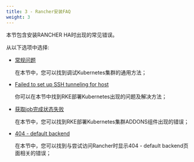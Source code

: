 ```yaml
---
title: 3 - Rancher安装FAQ
weight: 3
---
```


本节包含安装RANCHER HA时出现的常见错误。

从以下选项中选择:

- [常规问题](/docs/rancher/v2.x/cn/faq/troubleshooting-ha/generic-troubleshooting/)

    在本节中，您可以找到调试Kubernetes集群的通用方法；

- [Failed to set up SSH tunneling for host](/docs/rancher/v2.x/cn/faq/troubleshooting-ha/ssh-tunneling/)

    你可以在本节中找到RKE部署Kubernetes出现的问题及解决方法；

- [获取job完成状态失败](/docs/rancher/v2.x/cn/faq/troubleshooting-ha/job-complete-status/)

    在本节中，您可以找到RKE部署Kubernetes集群ADDONS组件出现的错误；

- [404 - default backend](/docs/rancher/v2.x/cn/faq/troubleshooting-ha/404-default-backend/)

    在本节中，您可以找到与尝试访问Rancher时显示404 - default backend页面相关的错误；
